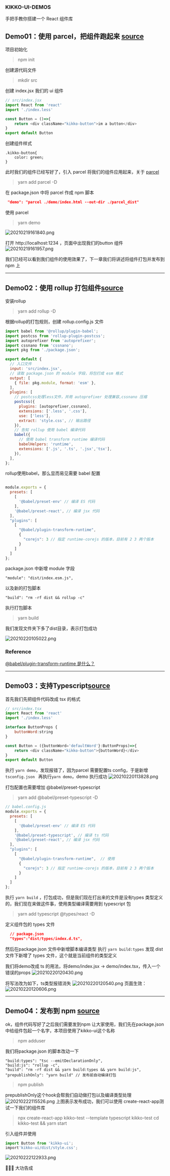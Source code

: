 ### KIKKO-UI-DEMOS
手把手教你搭建一个 React 组件库

## Demo01：使用 parcel，把组件跑起来 [source](https://github.com/coderzzp/kikko-ui-demos/tree/main/demo01)
项目初始化
> npm init  

创建源代码文件
> mkdir src

创建 index.jsx 我们的 ui 组件
```javascript
// src/index.jsx
import React from 'react'
import './index.less'

const Button = ()=>{
    return <div className="kikko-button">im a button</div>
}
export default Button

```
创建组件样式
```less
.kikko-button{
    color: green;
}
```
此时我们的组件已经写好了，引入 parcel 将我们的组件应用起来，关于 [parcel](https://parceljs.org/)
> yarn add parcel -D

在 package.json 中将 parcel 作成 npm 脚本
```json
 "demo": "parcel ./demo/index.html --out-dir ./parcel_dist"
```
使用 parcel
> yarn demo

![20210219161840.png](https://raw.githubusercontent.com/coderzzp/cloud-image/main/vs-picgo20210219161840.png)

打开 http://localhost:1234 ，页面中出现我们的button 组件
![20210219161957.png](https://raw.githubusercontent.com/coderzzp/cloud-image/main/vs-picgo20210219161957.png)

我们已经可以看到我们组件的使用效果了，下一章我们将讲述将组件打包并发布到npm 上

---------------
## Demo02：使用 rollup 打包组件[source](https://github.com/coderzzp/kikko-ui-demos/tree/main/demo02)
安装rollup
> yarn add rollup -D

根据rollup的打包规则，创建 rollup.config.js 文件
```js
import babel from '@rollup/plugin-babel';
import postcss from 'rollup-plugin-postcss';
import autoprefixer from 'autoprefixer';
import cssnano from 'cssnano';
import pkg from './package.json';

export default {
  // 入口文件
  input: 'src/index.jsx',
  // 读取 package.json 的 module 字段，将包打成 esm 格式
  output: [
    { file: pkg.module, format: 'esm' },
  ],
  plugins: [
    // postcss处理less文件，并用 autoprefixer 处理兼容,cssnano 压缩
    postcss({
      plugins: [autoprefixer,cssnano],
      extensions: ['.less', '.css'],
      use: ['less'],
      extract: 'style.css', // 输出路径
    }),
    // 告知 rollup 使用 babel 编译代码
    babel({
      // 使用 babel transform runtime 编译代码
      babelHelpers: 'runtime',
      extensions: ['.js', '.ts', '.jsx','tsx'],
    }),
  ],
};

```
rollup使用babel，那么显而易见需要 babel 配置
``` js

module.exports = {
  presets: [
    [
      '@babel/preset-env' // 编译 ES 代码
    ],
    '@babel/preset-react', // 编译 jsx 代码
  ],
  "plugins": [
    [
      "@babel/plugin-transform-runtime",  
      {
        "corejs": 3 // 指定 runtime-corejs 的版本，目前有 2 3 两个版本
      }
    ]
  ]
};

```
package.json 中新增 module 字段
```
"module": "dist/index.esm.js",
```
以及新的打包脚本
```
"build": "rm -rf dist && rollup -c"
```
执行打包脚本
> yarn build

我们发现文件夹下多了dist目录，表示打包成功  

![20210220105022.png](https://raw.githubusercontent.com/coderzzp/cloud-image/main/vs-picgo20210220105022.png)

### Reference
[@babel/plugin-transform-runtime 是什么？](https://zhuanlan.zhihu.com/p/147083132)

--------------

## Demo03：支持Typescript[source](https://github.com/coderzzp/kikko-ui-demos/tree/main/demo03)
首先我们先把组件代码改成 tsx 的格式
```js
// src/index.tsx
import React from 'react'
import './index.less'

interface ButtonProps {
    buttonWord:string
}

const Button = ({buttonWord='defaultWord'}:ButtonProps)=>{
    return <div className="kikko-button">{buttonWord}</div>
}
export default Button
```
执行 `yarn demo`，发现报错了，因为parcel 需要配置ts config，于是新增 `tsconfig.json `
再执行`yarn demo`，demo 执行成功
![20210220113828.png](https://raw.githubusercontent.com/coderzzp/cloud-image/main/vs-picgo20210220113828.png)

打包配置也需要增加 @babel/preset-typescript
> yarn add @babel/preset-typescript -D
```js
// babel.config.js
module.exports = {
  presets: [
    [
      '@babel/preset-env' // 编译 ES 代码
    ],
    '@babel/preset-typescript', // 编译 ts 代码
    '@babel/preset-react', // 编译 jsx 代码
  ],
  "plugins": [
    [
      "@babel/plugin-transform-runtime",  // 使用
      {
        "corejs": 3 // 指定 runtime-corejs 的版本，目前有 2 3 两个版本
      }
    ]
  ]
};

```
执行 `yarn build` ，打包成功，但是我们现在打出来的文件是没有types 类型定义的，我们现在来做这件事，使用类型编译需要用到 typescript 包
> yarn add typescript @types/react -D


定义组件包的 types 文件
```json
  // package.json
  "types":"dist/types/index.d.ts",
```

然后在package.json 文件中新增脚本编译类型
执行 `yarn build:types` 发现 dist 文件下新增了 types 文件，这个就是当前组件的类型定义

我们将demo改成 ts 的用法，将demo/index.jsx -> demo/index.tsx，传入一个错误的props
![20210220120430.png](https://raw.githubusercontent.com/coderzzp/cloud-image/main/vs-picgo20210220120430.png)

将写法改为如下，ts类型报错消失
![20210220120540.png](https://raw.githubusercontent.com/coderzzp/cloud-image/main/vs-picgo20210220120540.png)
页面生效：
![20210220120606.png](https://raw.githubusercontent.com/coderzzp/cloud-image/main/vs-picgo20210220120606.png)

---------------
## Demo04：发布到 npm [source](https://github.com/coderzzp/kikko-ui-demos/tree/main/demo04)
ok，组件代码写好了之后我们需要发到npm 让大家使用，我们先在package.json中给组件包起一个名字，本项目使用了kikko-ui这个名称
> npm adduser 

我们将package.json 的脚本改动一下
```
"build:types": "tsc --emitDeclarationOnly",
"build:js": "rollup -c",
"build": "rm -rf dist && yarn build:types && yarn build:js",
"prepublishOnly": "yarn build" // 发布前自动编译打包
```
> npm publish

prepublishOnly这个hook会帮我们自动做打包以及编译类型处理
![20210222115526.png](https://raw.githubusercontent.com/coderzzp/cloud-image/main/vs-picgo20210222115526.png)
上图表示发布成功，我们可以使用 create-react-app测试一下我们的组件库
> npx create-react-app kikko-test --template typescript 
kikko-test
> cd kikko-test && yarn start

引入组件并使用
```js
import Button from 'kikko-ui';
import'kikko-ui/dist/style.css';
```
![20210222122933.png](https://raw.githubusercontent.com/coderzzp/cloud-image/main/vs-picgo20210222122933.png)

🚀🚀🚀 大功告成


